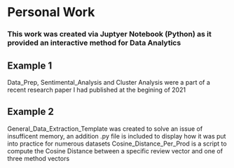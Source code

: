 # Personal Work
### This work was created via Juptyer Notebook (Python) as it provided an interactive method for Data Analytics
## Example 1
Data_Prep, Sentimental_Analysis and Cluster Analysis were a part of a recent research paper I had published at the begining of 2021

## Example 2
General_Data_Extraction_Template was created to solve an issue of insufficent memory, an addition .py file is included to display how it was put into practice for numerous datasets
Cosine_Distance_Per_Prod is a script to compute the Cosine Distance between a specific review vector and one of three method vectors

